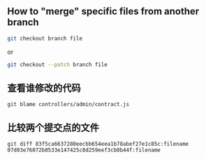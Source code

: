 ## How to "merge" specific files from another branch
```bash
git checkout branch file
```
or
```bash
git checkout --patch branch file
```

## 查看谁修改的代码
```
git blame controllers/admin/contract.js 
```

## 比较两个提交点的文件
```
git diff 83f5ca6637280eecbb654eea1b78abef27e1c85c:filename 07d03e76072b0533e147425c8d259eef3cb0b44f:filename
```
